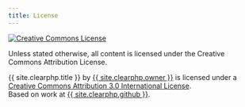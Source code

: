 ```yaml
---
title: License
---
```


<a rel="license" href="http://creativecommons.org/licenses/by/3.0/">
	<img alt="Creative Commons License" style="border-width:0" src="https://i.creativecommons.org/l/by/3.0/88x31.png" />
</a><br />

Unless stated otherwise, all content is licensed under the Creative Commons Attribution License.

<span xmlns:dct="http://purl.org/dc/terms/" property="dct:title">{{ site.clearphp.title }}</span> by <a xmlns:cc="http://creativecommons.org/ns#" href="{{ site.owner.url }}" property="cc:attributionName" rel="cc:attributionURL">{{ site.clearphp.owner }}</a> is licensed under a <a rel="license" href="http://creativecommons.org/licenses/by/3.0/">Creative Commons Attribution 3.0 International License</a>.<br />
Based on work at <a xmlns:dct="http://purl.org/dc/terms/" href="{{ site.clearphp.github }}" rel="dct:source">{{ site.clearphp.github }}</a>.
